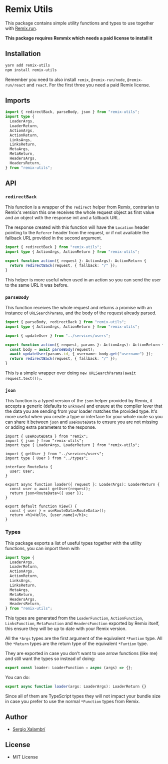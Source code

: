 # Remix Utils

This package contains simple utility functions and types to use together with [Remix.run](https://remix.run).

**This package requires Remmix which needs a paid license to install it**

## Installation

```bash
yarn add remix-utils
npm install remix-utils
```

Remember you need to also install `remix`, `@remix-run/node`, `@remix-run/react` and `react`. For the first three you need a paid Remix license.

## Imports

```ts
import { redirectBack, parseBody, json } from "remix-utils";
import type {
  LoaderArgs,
  LoaderReturn,
  ActionArgs,
  ActionReturn,
  LinksArgs,
  LinksReturn,
  MetaArgs,
  MetaReturn,
  HeadersArgs,
  HeadersReturn,
} from "remix-utils";
```

## API

### `redirectBack`

This function is a wrapper of the `redirect` helper from Remix, contrarian to Remix's version this one receives the whole request object as first value and an object with the response init and a fallback URL.

The response created with this function will have the `Location` header pointing to the `Referer` header from the request, or if not available the fallback URL provided in the second argument.

```ts
import { redirectBack } from "remix-utils";
import type { ActionArgs, ActionReturn } from "remix-utils";

export function action({ request }: ActionArgs): ActionReturn {
  return redirectBack(request, { fallback: "/" });
}
```

This helper is more useful when used in an action so you can send the user to the same URL it was before.

### `parseBody`

This function receives the whole request and returns a promise with an instance of `URLSearchParams`, and the body of the request already parsed.

```ts
import { parseBody, redirectBack } from "remix-utils";
import type { ActionArgs, ActionReturn } from "remix-utils";

import { updateUser } from "../services/users";

export function action({ request, params }: ActionArgs): ActionReturn {
  const body = await parseBody(request);
  await updateUser(params.id, { username: body.get("username") });
  return redirectBack(request, { fallback: "/" });
}
```

This is a simple wrapper over doing `new URLSearchParams(await request.text());`.

### `json`

This function is a typed version of the `json` helper provided by Remix, it accepts a generic (defaults to `unknown`) and ensure at the compiler lever that the data you are sending from your loader matches the provided type. It's more useful when you create a type or interface for your whole route so you can share it between `json` and `useRouteData` to ensure you are not missing or adding extra parameters to the response.

```tsx
import { useRouteData } from "remix";
import { json } from "remix-utils";
import type { LoaderArgs, LoaderReturn } from "remix-utils";

import { getUser } from "../services/users";
import type { User } from "../types";

interface RouteData {
  user: User;
}

export async function loader({ request }: LoaderArgs): LoaderReturn {
  const user = await getUser(request);
  return json<RouteData>({ user });
}

export default function View() {
  const { user } = useRouteData<RouteData>();
  return <h1>Hello, {user.name}</h1>;
}
```

### Types

This package exports a list of useful types together with the utility functions, you can import them with

```ts
import type {
  LoaderArgs,
  LoaderReturn,
  ActionArgs,
  ActionReturn,
  LinksArgs,
  LinksReturn,
  MetaArgs,
  MetaReturn,
  HeadersArgs,
  HeadersReturn,
} from "remix-utils";
```

This types are generated from the `LoaderFunction`, `ActionFunction`, `LinksFunction`, `MetaFunction` and `HeadersFunction` exported by Remix itself, this ensure they will be up to date with your Remix version.

All the `*Args` types are the first argument of the equivalent `*Funtion` type.
All the `*Return` types are the return type of the equivalent `*Funtion` type.

They are exported in case you don't want to use arrow functions (like me) and still want the types so instead of doing:

```ts
export const loader: LoaderFunction = async (args) => {};
```

You can do:

```ts
export async function loader(args: LoaderArgs): LoaderReturn {}
```

Since all of them are TypeScript types they will not impact your bundle size in case you prefer to use the normal `*Function` types from Remix.

## Author

- [Sergio Xalambrí](https://sergiodxa.com)

## License

- MIT License

